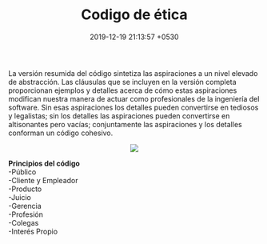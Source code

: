 ﻿---
layout: post
title:  "Codigo de ética"
date:   2019-12-19 21:13:57 +0530
categories: Clases IntroduccionAlSoftware
---

<p>La versión resumida del código sintetiza las aspiraciones a un nivel elevado de abstracción. Las cláusulas que se incluyen en la versión completa proporcionan ejemplos y detalles acerca de cómo estas aspiraciones modifican nuestra manera de actuar como profesionales de la ingeniería del software. Sin esas aspiraciones los detalles pueden convertirse en tediosos y legalistas; sin los detalles las aspiraciones pueden convertirse en altisonantes pero vacías; conjuntamente las aspiraciones y los detalles conforman un código cohesivo.</p>
 <center><img src="http://3.bp.blogspot.com/-vGIps_GjhlY/TtPYWq__8tI/AAAAAAAAABA/W0uIn_oCEik/s1600/TICA_P%257E1.JPG"></center>
 
 <p><b>Principios del código</b><br>
-Público<br>
-Cliente y Empleador<br>
-Producto<br>
-Juicio<br>
-Gerencia<br>
-Profesión<br>
-Colegas<br>
-Interés Propio</p>


